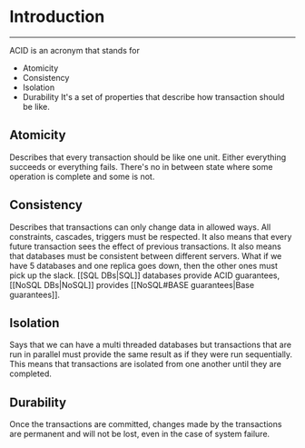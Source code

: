 # Introduction
---
ACID is an acronym that stands for
- Atomicity
- Consistency
- Isolation
- Durability
It's a set of properties that describe how transaction should be like.

## Atomicity

Describes that every transaction should be like one unit. Either everything succeeds or everything fails. There's no in between state where some operation is complete and some is not.

## Consistency

Describes that transactions can only change data in allowed ways. All constraints, cascades, triggers must be respected. It also means that every future transaction sees the effect of previous transactions. It also means that databases must be consistent between different servers. What if we have 5 databases and one replica goes down, then the other ones must pick up the slack. [[SQL DBs|SQL]] databases provide ACID guarantees, [[NoSQL DBs|NoSQL]] provides [[NoSQL#BASE guarantees|Base guarantees]].

## Isolation

Says that we can have a multi threaded databases but transactions that are run in parallel must provide the same result as if they were run sequentially. This means that transactions are isolated from one another until they are completed.

## Durability

Once the transactions are committed, changes made by the transactions are permanent and will not be lost, even in the case of system failure.

